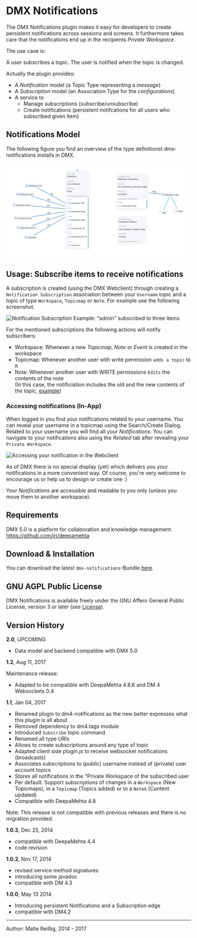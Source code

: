 
# DMX Notifications

The DMX Notifications plugin makes it easy for developers to create persistent notifications across sessions and screens. It furthermore takes care that the notifications end up in the recipients _Private Workspace_.

The use case is:

A user subscribes a topic.
The user is notified when the topic is changed.  

Actually the plugin provides:
*   A *Notification* model (a Topic Type representing a _message_)
*   A *Subscription* model (an Association Type for the _configurations_)
*   A service to
    *    Manage subscriptions (subscribe/unsubscribe)
    *    Create notifications (persistent notifcations for all users who subscribed given item)


## Notifications Model

The following figure you find an overview of the type definitionst dmx-notifications installs in DMX. 

![Screenshot of Notification Model in DMX, Selected TopicType Notification](/notification_model_doc.png)

## Usage: Subscribe items to receive notifications

A subscription is created (using the DMX Webclient) through creating a `Notification Subscription` association between your `Username` topic and a topic of type `Workspace`, `Topicmap` or `Note`. For example see the following screenshot.

![Notification Subscription Example: "admin" subscribed to three items](https://github.com/mukil/dmx-notifications/raw/master/docs/notification_subscription_configuration.png)

For the mentioned subscriptions the following actions will notify subscribers:
*   Workspace: Whenever a new *Topicmap*, *Note* or *Event* is created in the workspace
*   Topicmap: Whenever another user with write permission `adds a topic` to it
*   Note: Whenever another user with WRITE permissions `Edits` the contents of the note<br/>
    (In this case, the notificiation includes the old and the new contents of the topic, [example](https://github.com/mukil/dmx-notifications/blob/master/docs/screen_c_notification_topics_75perc.png))

### Accessing notifications (In-App) 

When logged in you find your notifications related to your username. You can reveal your username in a topicmap using the Search/Create Dialog. Related to your username you will find all your _Notifications_. You can navigate to your notifications also using the *Related* tab after revealing your `Private Workspace`.

![Accessing your notification in the Webclient](https://github.com/mukil/dmx-notifications/raw/master/docs/screen_b_notification_topics_75perc.png)

As of DMX there is no special display (yet) which delivers you your notifications in a more convenient way. Of course, you're very welcome to encourage us or help us to design or create one :)

Your _Notifications_ are accessible and readable to you only (unless you move them to another workspace). 

## Requirements

DMX 5.0 is a platform for collaboration and knowledge management.
https://github.com/jri/deepamehta

## Download & Installation

You can download the latest `dmx-notifications`-Bundle [here](http://download.dmx.systems/).

## GNU AGPL Public License

DMX Notifications is available freely under the GNU Affero General Public License, version 3 or later (see [License](https://git.dmx.systems/dmx-plugins/dmx-sign-up/-/blob/master/LICENSE)).

## Version History

**2.0**, UPCOMING

* Data model and backend compatible with DMX 5.0

**1.2**, Aug 11, 2017

Maintenance release:
* Adapted to be compatible with DeepaMehta 4.8.6 and DM 4 Websockets 0.4

**1.1**, Jan 04, 2017

* Renamed plugin to dm4-notifications as the new better expresses what this plugin is all about
* Removed dependency to dm4.tags module
* Introduced `Subscribe` topic command
* Renamed all type URIs
* Allows to create subscriptions around any type of topic
* Adapted client side plugin.js to receive websocket notifications (broadcasts)
* Associates subscriptions to (public) username instead of (private) user account topics
* Stores all notifications in the "Private Workspace of the subscribed user
* Per default: Support subscriptions of changes in a `Workspace` (New Topicmaps), in a `Topicmap` (Topics added) or to a `Note`s (Content updated)
* Compatible with DeepaMehta 4.8

Note: This release is not compatible with previous releases and there is no migration provided.

**1.0.3**, Dec 25, 2014

- compatible with DeepaMehta 4.4
- code revision

**1.0.2**, Nov 17, 2014
- revised service method signatures
- introducing some javadoc
- compatible with DM 4.3

**1.0.0**, May 13 2014
- Introducing persistent Notifications and a Subscription edge
- compatible with DM4.2

--------------------------
Author: Malte Reißig, 2014 - 2017

